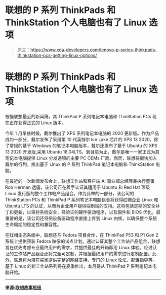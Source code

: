 # 联想的 P 系列 ThinkPads 和 ThinkStation 个人电脑也有了 Linux 选项

> 原文：<https://www.xda-developers.com/lenovo-p-series-thinkpads-thinkstation-pcs-getting-linux-options/>

# 联想的 P 系列 ThinkPads 和 ThinkStation 个人电脑也有了 Linux 选项

根据联想最近的新闻稿，其 ThinkPad P 系列笔记本电脑和 ThinStation PCs 现在正在获得正式的 Linux 版本。

今年 1 月早些时候，戴尔推出了 XPS 系列笔记本电脑的 2020 更新版。作为产品线的一部分，戴尔发布了采用第 10 代英特尔 Ice Lake 芯片的 XPS 13 2020。除了常规的基于 Windows 的笔记本电脑版本，戴尔还发布了基于 Ubuntu 的 XPS 13 2020 开发版,采用 Ubuntu 18.04LTS。到目前为止，戴尔是唯一一家正式为其笔记本电脑提供 Linux 分发选项的主要 PC OEMs 厂商。然而，联想将很快加入戴尔的行列，推出基于 Linux 的 P 系列 ThinkPad 笔记本电脑和 ThinkStation 电脑。

在最近的一次新闻发布会上，联想工作站和客户端 AI 事业部总经理兼执行董事 Rob Herman 透露，该公司正在着手认证其适用于 Ubuntu 和 Red Hat 顶级 Linux 发行版的整个工作站产品组合。作为此举的一部分，该公司的 ThinkStation PCs 和 ThinkPad P 系列笔记本电脑组合将获得红帽企业 Linux 和 Ubuntu LTS 的认证，从而为企业用户提供端到端的支持。这将包括定期的安全补丁和更新，以保持系统安全，经验证的硬件驱动程序，以及固件和 BIOS 优化。最重要的是，该公司还将把设备驱动程序直接上传到 Linux 内核，以确保整个系统生命周期的稳定性和兼容性。

在红帽生态系统中，联想还与 Fedora 项目合作，在 ThinkPad P53 和 P1 Gen 2 系统上提供预装 Fedora 映像的试点计划。通过认证其整个工作站产品组合，联想旨在优先考虑专业最终用户的需求，并提供最佳的开箱即用 Linux 体验。经过认证的工作站产品组合还将完全可定制，并根据最终用户的需求进行定制配置。此外，联想将为潜在买家提供完整的网络支持、专门的 Linux 论坛、配置指导等。基于 Linux 的新工作站系列将在夏季推出，本月将从 ThinkPad P 系列笔记本电脑开始。

* * *

**来源:[联想故事枢纽](https://news.lenovo.com/pressroom/press-releases/lenovo-brings-linux-certification-to-thinkpad-and-thinkstation-workstation-portfolio-easing-deployment-for-developers-data-scientists/)**